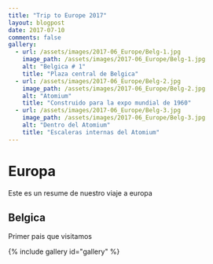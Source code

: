 ```yaml
---
title: "Trip to Europe 2017"
layout: blogpost
date: 2017-07-10
comments: false
gallery:
  - url: /assets/images/2017-06_Europe/Belg-1.jpg
    image_path: /assets/images/2017-06_Europe/Belg-1.jpg
    alt: "Belgica # 1"
    title: "Plaza central de Belgica"
  - url: /assets/images/2017-06_Europe/Belg-2.jpg
    image_path: /assets/images/2017-06_Europe/Belg-2.jpg
    alt: "Atomium"
    title: "Construido para la expo mundial de 1960"
  - url: /assets/images/2017-06_Europe/Belg-3.jpg
    image_path: /assets/images/2017-06_Europe/Belg-3.jpg
    alt: "Dentro del Atomium"
    title: "Escaleras internas del Atomium"
---
```

# Europa
Este es un resume de nuestro viaje a europa

## Belgica
Primer pais que visitamos

{% include gallery id="gallery" %}

